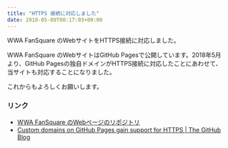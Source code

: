 ```yaml
---
title: "HTTPS 接続に対応しました"
date: 2018-05-09T00:17:03+09:00
---
```


WWA FanSquare のWebサイトをHTTPS接続に対応しました。

WWA FanSquare のWebサイトはGitHub Pagesで公開しています。2018年5月より、GitHub Pagesの独自ドメインがHTTPS接続に対応したことにあわせて、当サイトも対応することになりました。

これからもよろしくお願いします。

### リンク
- [WWA FanSquare のWebページのリポジトリ](https://github.com/aokashi/wwafansq.com)
- [Custom domains on GitHub Pages gain support for HTTPS | The GitHub Blog](https://blog.github.com/2018-05-01-github-pages-custom-domains-https/)